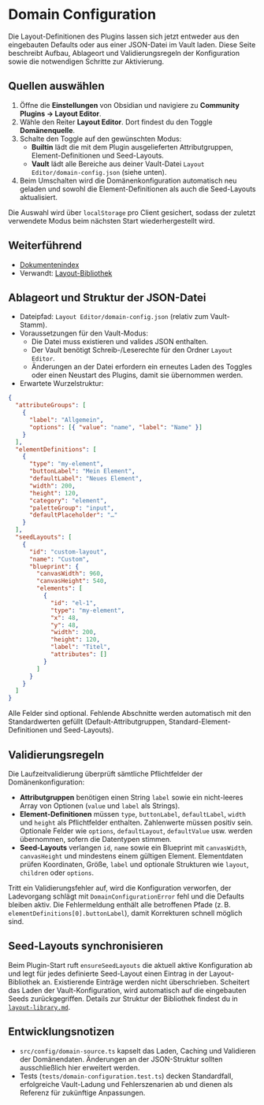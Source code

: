 # Domain Configuration

Die Layout-Definitionen des Plugins lassen sich jetzt entweder aus den eingebauten Defaults
oder aus einer JSON-Datei im Vault laden. Diese Seite beschreibt Aufbau, Ablageort und
Validierungsregeln der Konfiguration sowie die notwendigen Schritte zur Aktivierung.

## Quellen auswählen

1. Öffne die **Einstellungen** von Obsidian und navigiere zu **Community Plugins → Layout Editor**.
2. Wähle den Reiter **Layout Editor**. Dort findest du den Toggle **Domänenquelle**.
3. Schalte den Toggle auf den gewünschten Modus:
   - **Builtin** lädt die mit dem Plugin ausgelieferten Attributgruppen, Element-Definitionen und Seed-Layouts.
   - **Vault** lädt alle Bereiche aus deiner Vault-Datei `Layout Editor/domain-config.json` (siehe unten).
4. Beim Umschalten wird die Domänenkonfiguration automatisch neu geladen und sowohl die Element-Definitionen
   als auch die Seed-Layouts aktualisiert.

Die Auswahl wird über `localStorage` pro Client gesichert, sodass der zuletzt verwendete Modus beim nächsten Start wiederhergestellt wird.

## Weiterführend

- [Dokumentenindex](./README.md)
- Verwandt: [Layout-Bibliothek](./layout-library.md)

## Ablageort und Struktur der JSON-Datei

* Dateipfad: `Layout Editor/domain-config.json` (relativ zum Vault-Stamm).
* Voraussetzungen für den Vault-Modus:
  - Die Datei muss existieren und valides JSON enthalten.
  - Der Vault benötigt Schreib-/Leserechte für den Ordner `Layout Editor`.
  - Änderungen an der Datei erfordern ein erneutes Laden des Toggles oder einen Neustart des Plugins, damit sie übernommen werden.
* Erwartete Wurzelstruktur:

```json
{
  "attributeGroups": [
    {
      "label": "Allgemein",
      "options": [{ "value": "name", "label": "Name" }]
    }
  ],
  "elementDefinitions": [
    {
      "type": "my-element",
      "buttonLabel": "Mein Element",
      "defaultLabel": "Neues Element",
      "width": 200,
      "height": 120,
      "category": "element",
      "paletteGroup": "input",
      "defaultPlaceholder": "…"
    }
  ],
  "seedLayouts": [
    {
      "id": "custom-layout",
      "name": "Custom",
      "blueprint": {
        "canvasWidth": 960,
        "canvasHeight": 540,
        "elements": [
          {
            "id": "el-1",
            "type": "my-element",
            "x": 48,
            "y": 48,
            "width": 200,
            "height": 120,
            "label": "Titel",
            "attributes": []
          }
        ]
      }
    }
  ]
}
```

Alle Felder sind optional. Fehlende Abschnitte werden automatisch mit den Standardwerten
gefüllt (Default-Attributgruppen, Standard-Element-Definitionen und Seed-Layouts).

## Validierungsregeln

Die Laufzeitvalidierung überprüft sämtliche Pflichtfelder der Domänenkonfiguration:

- **Attributgruppen** benötigen einen String `label` sowie ein nicht-leeres Array von
  Optionen (`value` und `label` als Strings).
- **Element-Definitionen** müssen `type`, `buttonLabel`, `defaultLabel`, `width` und `height`
  als Pflichtfelder enthalten. Zahlenwerte müssen positiv sein. Optionale Felder wie
  `options`, `defaultLayout`, `defaultValue` usw. werden übernommen, sofern die Datentypen
  stimmen.
- **Seed-Layouts** verlangen `id`, `name` sowie ein Blueprint mit `canvasWidth`,
  `canvasHeight` und mindestens einem gültigen Element. Elementdaten prüfen Koordinaten,
  Größe, `label` und optionale Strukturen wie `layout`, `children` oder `options`.

Tritt ein Validierungsfehler auf, wird die Konfiguration verworfen, der Ladevorgang schlägt mit
`DomainConfigurationError` fehl und die Defaults bleiben aktiv. Die Fehlermeldung enthält alle
betroffenen Pfade (z. B. `elementDefinitions[0].buttonLabel`), damit Korrekturen schnell
möglich sind.

## Seed-Layouts synchronisieren

Beim Plugin-Start ruft `ensureSeedLayouts` die aktuell aktive Konfiguration ab und legt für
jedes definierte Seed-Layout einen Eintrag in der Layout-Bibliothek an. Existierende Einträge
werden nicht überschrieben. Scheitert das Laden der Vault-Konfiguration, wird automatisch auf
die eingebauten Seeds zurückgegriffen. Details zur Struktur der Bibliothek findest du in
[`layout-library.md`](./layout-library.md).

## Entwicklungsnotizen

- `src/config/domain-source.ts` kapselt das Laden, Caching und Validieren der Domänendaten.
  Änderungen an der JSON-Struktur sollten ausschließlich hier erweitert werden.
- Tests (`tests/domain-configuration.test.ts`) decken Standardfall, erfolgreiche Vault-Ladung
  und Fehlerszenarien ab und dienen als Referenz für zukünftige Anpassungen.
